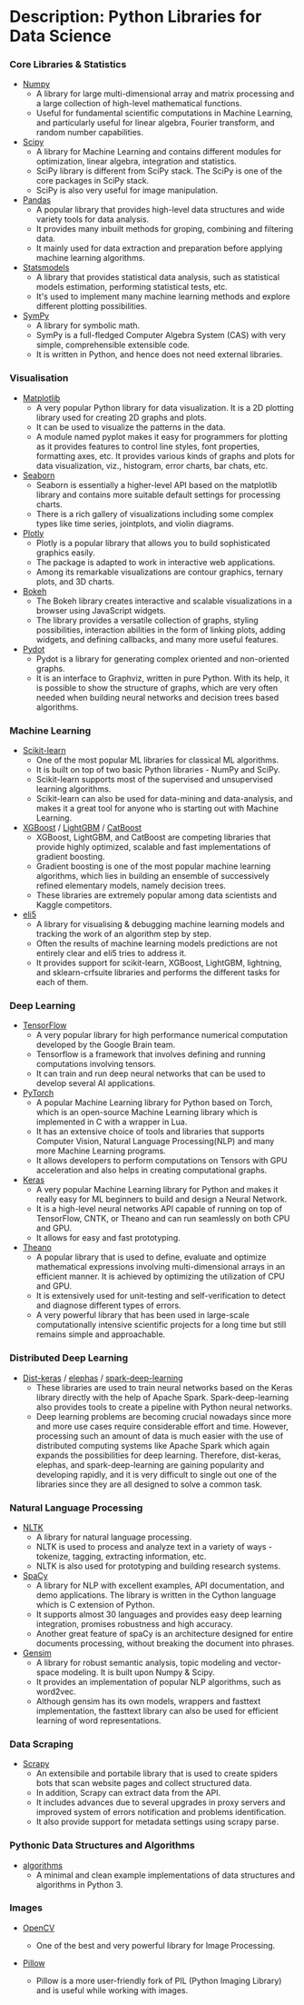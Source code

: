 # Description: Python Libraries for Data Science

### Core Libraries & Statistics
* [Numpy]()
    - A library for large multi-dimensional array and matrix processing and a large collection of high-level 
      mathematical functions.
    - Useful for fundamental scientific computations in Machine Learning, and particularly useful for linear algebra, 
      Fourier transform, and random number capabilities.
* [Scipy]()
    - A library for Machine Learning and contains different modules for optimization, linear algebra, integration and 
      statistics. 
    - SciPy library is different from SciPy stack. The SciPy is one of the core packages in SciPy stack. 
    - SciPy is also very useful for image manipulation.
* [Pandas]()
    - A popular library that provides high-level data structures and wide variety tools for data analysis.
    - It provides many inbuilt methods for groping, combining and filtering data.
    - It mainly used for data extraction and preparation before applying machine learning algorithms. 
* [Statsmodels]()
    - A library that provides statistical data analysis, such as statistical models estimation, performing statistical 
      tests, etc. 
    - It's used to implement many machine learning methods and explore different plotting possibilities.
* [SymPy]()
    - A library for symbolic math. 
    - SymPy is a full-fledged Computer Algebra System (CAS) with very simple, comprehensible extensible code. 
    - It is written in Python, and hence does not need external libraries.

### Visualisation
* [Matplotlib]()
    - A very popular Python library for data visualization. It is a 2D plotting library used for creating 2D graphs and 
      plots.
    - It can be used to visualize the patterns in the data.  
    - A module named pyplot makes it easy for programmers for plotting as it provides features to control line styles, 
      font properties, formatting axes, etc. It provides various kinds of graphs and plots for data visualization, viz., 
      histogram, error charts, bar chats, etc.
* [Seaborn]()
    - Seaborn is essentially a higher-level API based on the matplotlib library and contains more suitable default 
      settings for processing charts. 
    - There is a rich gallery of visualizations including some complex types like time series, jointplots, and violin 
      diagrams.
* [Plotly]()
    - Plotly is a popular library that allows you to build sophisticated graphics easily.
    - The package is adapted to work in interactive web applications.
    - Among its remarkable visualizations are contour graphics, ternary plots, and 3D charts.
* [Bokeh]()
    - The Bokeh library creates interactive and scalable visualizations in a browser using JavaScript widgets.
    - The library provides a versatile collection of graphs, styling possibilities, interaction abilities in the form 
      of linking plots, adding widgets, and defining callbacks, and many more useful features.
* [Pydot]()
    - Pydot is a library for generating complex oriented and non-oriented graphs. 
    - It is an interface to Graphviz, written in pure Python. With its help, it is possible to show the structure of 
      graphs, which are very often needed when building neural networks and decision trees based algorithms.

### Machine Learning
* [Scikit-learn]()
    - One of the most popular ML libraries for classical ML algorithms. 
    - It is built on top of two basic Python libraries -  NumPy and SciPy.
    - Scikit-learn supports most of the supervised and unsupervised learning algorithms. 
    - Scikit-learn can also be used for data-mining and data-analysis, and makes it a great tool for anyone who is 
      starting out with Machine Learning. 
* [XGBoost]() / [LightGBM]() / [CatBoost]()
    - XGBoost, LightGBM, and CatBoost are competing libraries that provide highly optimized, scalable and fast 
      implementations of gradient boosting. 
    - Gradient boosting is one of the most popular machine learning algorithms, which lies in building an ensemble of 
      successively refined elementary models, namely decision trees.
    - These libraries are extremely popular among data scientists and Kaggle competitors.      
* [eli5]()
    - A library for visualising & debugging machine learning models and tracking the work of an algorithm step by step. 
    - Often the results of machine learning models predictions are not entirely clear and eli5 tries to address it.
    - It provides support for scikit-learn, XGBoost, LightGBM, lightning, and sklearn-crfsuite libraries and performs 
      the different tasks for each of them.

### Deep Learning
* [TensorFlow]()
    - A very popular library for high performance numerical computation developed by the Google Brain team. 
    - Tensorflow is a framework that involves defining and running computations involving tensors.
    - It can train and run deep neural networks that can be used to develop several AI applications.
* [PyTorch]()
    - A popular Machine Learning library for Python based on Torch, which is an open-source Machine Learning library 
      which is implemented in C with a wrapper in Lua. 
    - It has an extensive choice of tools and libraries that supports Computer Vision, Natural Language Processing(NLP) 
      and many more Machine Learning programs. 
    - It allows developers to perform computations on Tensors with GPU acceleration and also helps in creating 
      computational graphs.
* [Keras]()
    - A very popular Machine Learning library for Python and makes it really easy for ML beginners to build and design 
      a Neural Network.
    - It is a high-level neural networks API capable of running on top of TensorFlow, CNTK, or Theano and can run 
      seamlessly on both CPU and GPU. 
    - It allows for easy and fast prototyping.
* [Theano]()
    - A popular library that is used to define, evaluate and optimize mathematical expressions involving 
      multi-dimensional arrays in an efficient manner. It is achieved by optimizing the utilization of CPU and GPU. 
    - It is extensively used for unit-testing and self-verification to detect and diagnose different types of errors. 
    - A very powerful library that has been used in large-scale computationally intensive scientific projects 
      for a long time but still remains simple and approachable.

### Distributed Deep Learning
* [Dist-keras]() / [elephas]() / [spark-deep-learning]()
    - These libraries are used to train neural networks based on the Keras library directly with the help of Apache 
      Spark. Spark-deep-learning also provides tools to create a pipeline with Python neural networks.
    - Deep learning problems are becoming crucial nowadays since more and more use cases require considerable effort and 
      time. However, processing such an amount of data is much easier with the use of distributed computing systems like 
      Apache Spark which again expands the possibilities for deep learning. Therefore, dist-keras, elephas, and 
      spark-deep-learning are gaining popularity and developing rapidly, and it is very difficult to single out one of 
      the libraries since they are all designed to solve a common task.

### Natural Language Processing
* [NLTK]()
    - A library for natural language processing. 
    - NLTK is used to process and analyze text in a variety of ways - tokenize, tagging, extracting information, etc. 
    - NLTK is also used for prototyping and building research systems.
* [SpaCy]()
    - A library for NLP with excellent examples, API documentation, and demo applications. The library is written in the 
      Cython language which is C extension of Python.
    - It supports almost 30 languages and provides easy deep learning integration, promises robustness and high 
      accuracy. 
    - Another great feature of spaCy is an architecture designed for entire documents processing, without breaking the 
      document into phrases.
* [Gensim]()
    - A library for robust semantic analysis, topic modeling and vector-space modeling. It is built upon Numpy & Scipy. 
    - It provides an implementation of popular NLP algorithms, such as word2vec. 
    - Although gensim has its own models, wrappers and fasttext implementation, the fasttext library can also be used 
      for efficient learning of word representations.

### Data Scraping
* [Scrapy]()
    - An extensibile and portabile library that is used to create spiders bots that scan website pages and collect 
      structured data. 
    - In addition, Scrapy can extract data from the API. 
    - It includes advances due to several upgrades in proxy servers and improved system of errors notification and 
      problems identification. 
    - It also provide support for metadata settings using scrapy parse.

### Pythonic Data Structures and Algorithms
* [algorithms](https://pypi.org/project/algorithms/)
    - A minimal and clean example implementations of data structures and algorithms in Python 3.  

### Images
* [OpenCV]()
    - One of the best and very powerful library for Image Processing.

* [Pillow]()
    - Pillow is a more user-friendly fork of PIL (Python Imaging Library) and is useful while working with images. 

